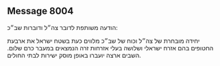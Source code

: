 ## Message 8004

הודעה משותפת לדובר צה״ל ודוברות שב״כ: 

יחידה מובחרת של צה״ל וכוח של שב״כ מלווים כעת בשטח ישראל את ארבעת החטופים בהם אזרח ישראלי ושלושה בעלי אזרחות זרה הנמצאים במעבר כרם שלום. 
השבים ארצה יועברו באופן מוסק ישירות לבתי החולים.

